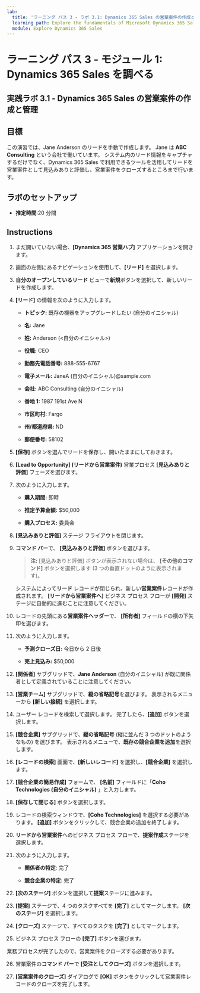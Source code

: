 ```yaml
---
lab:
  title: 'ラーニング パス 3 - ラボ 3.1: Dynamics 365 Sales の営業案件の作成と管理'
  learning path: Explore the fundamentals of Microsoft Dynamics 365 Sales
  module: Explore Dynamics 365 Sales
---
```



ラーニング パス 3 - モジュール 1: Dynamics 365 Sales を調べる
========================

## 実践ラボ 3.1 - Dynamics 365 Sales の営業案件の作成と管理 

## 目標

この演習では、Jane Anderson のリードを手動で作成します。 Jane は **ABC Consulting** という会社で働いています。 システム内のリード情報をキャプチャするだけでなく、Dynamics 365 Sales で利用できるツールを活用してリードを営業案件として見込みありと評価し、営業案件をクローズするところまで行います。

## ラボのセットアップ

  - **推定時間**:20 分間

## Instructions

1. まだ開いていない場合、**[Dynamics 365 営業ハブ]** アプリケーションを開きます。

2. 画面の左側にあるナビゲーションを使用して、**[リード]** を選択します。

3. **自分のオープンしているリード** ビューで**新規**ボタンを選択して、新しいリードを作成します。

4. **[リード]** の情報を次のように入力します。

    - **トピック:** 既存の機器をアップグレードしたい (自分のイニシャル)

    - **名:** Jane

    - **姓:** Anderson (<自分のイニシャル>)

    - **役職:** CEO

    - **勤務先電話番号:** 888-555-6767

    - **電子メール:** JaneA (自分のイニシャル)@sample.com

    - **会社:** ABC Consulting (自分のイニシャル)

    - **番地 1:** 1987 191st Ave N

    - **市区町村:** Fargo

    - **州/都道府県:** ND

    - **郵便番号:** 58102

5. **[保存]** ボタンを選んでリードを保存し、開いたままにしておきます。

6. **[Lead to Opportunity] (リードから営業案件)** 営業プロセス **[見込みありと評価]** フェーズを選びます。

7. 次のように入力します。

    - **購入期間:** 即時

    - **推定予算金額:** $50,000

    - **購入プロセス:** 委員会

8. **[見込みありと評価]** ステージ フライアウトを閉じます。

9. **コマンド バー**で、 **[見込みありと評価]** ボタンを選びます。

    > **注:** [見込みありと評価] ボタンが表示されない場合は、 **[その他のコマンド]** ボタンを選択します (3 つの垂直ドットのように表示されます)。

    システムによって**リード** レコードが閉じられ、新しい**営業案件**レコードが作成されます。 **[リードから営業案件へ]** ビジネス プロセス フローが **[開発]** ステージに自動的に進むことに注意してください。

10. レコードの先頭にある**営業案件ヘッダー**で、 **[所有者]** フィールドの横の下矢印を選びます。

11. 次のように入力します。

    - **予測クローズ日:** 今日から 2 日後

    - **売上見込み:** $50,000

12. **[関係者]** サブグリッドで、**Jane Anderson** (自分のイニシャル) が既に関係者として定義されていることに注意してください。

13. **[営業チーム]** サブグリッドで、**縦の省略記号**を選びます。 表示されるメニューから **[新しい接続]** を選択します。

14. ユーザー レコードを検索して選択します。 完了したら、**[追加]** ボタンを選択します。

15. **[競合企業]** サブグリッドで、**縦の省略記号** (縦に並んだ 3 つのドットのようなもの) を選びます。 表示されるメニューで、**既存の競合企業を追加**を選択します。

16. **[レコードの検索]** 画面で、**[新しいレコード]** を選択し、**[競合企業]** を選択します。

17. **[競合企業の簡易作成]** フォームで、 **[名前]** フィールドに「**Coho Technologies (自分のイニシャル)** 」と入力します。

18. **[保存して閉じる]** ボタンを選択します。

19. レコードの検索ウィンドウで、**[Coho Technologies]** を選択する必要があります。 **[追加]** ボタンをクリックして、競合企業の追加を終了します。

20. **リードから営業案件**へのビジネス プロセス フローで、**提案作成**ステージを選択します。

21. 次のように入力します。

    - **関係者の特定**: 完了

    - **競合企業の特定**: 完了

22. **[次のステージ]** ボタンを選択して**提案**ステージに進みます。

23. **[提案]** ステージで、4 つのタスクすべてを **[完了]** としてマークします。 **[次のステージ]** を選択します。

24. **[クローズ]** ステージで、すべてのタスクを **[完了]** としてマークします。

25. ビジネス プロセス フローの **[完了]** ボタンを選びます。

業務プロセスが完了したので、営業案件をクローズする必要があります。

26. 営業案件の**コマンド バー**で **[受注としてクローズ]** ボタンを選択します。

27. **[営業案件のクローズ]** ダイアログで **[OK]** ボタンをクリックして営業案件レコードのクローズを完了します。
